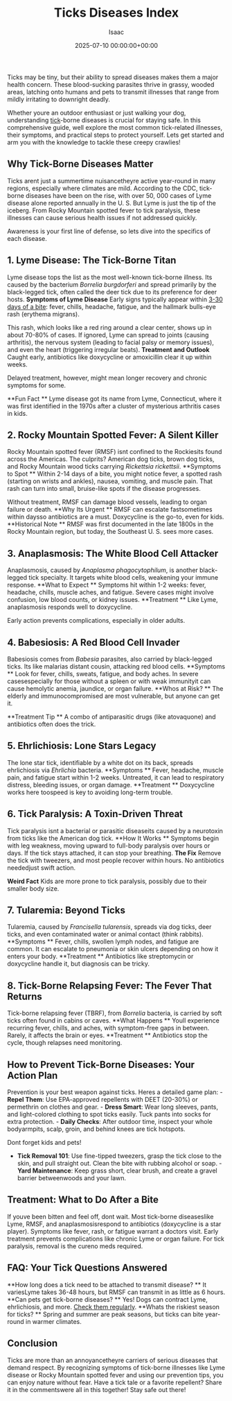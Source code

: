 ﻿---
title: Ticks Diseases Index
description: Ticks may be tiny, but their ability to spread diseases makes them a major health concern. These blood-sucking parasites thrive in grassy, wooded areas,...
slug: /ticks-diseases-index/
date: 2025-07-10 00:00:00+00:00
lastmod: 2025-07-10 00:00:00+03:00
author: Isaac
categories:
- Guide
- Ticks
tags:
- guide
- tick
- disease
layout: post
---

Ticks may be tiny, but their ability to spread diseases makes them a major health concern. These blood-sucking parasites thrive in grassy, wooded areas, latching onto humans and pets to transmit illnesses that range from mildly irritating to downright deadly.

Whether youre an outdoor enthusiast or just walking your dog, understanding [tick](https://pestpolicy.com/how-long-do-ticks-live-on-humans/)-borne diseases is crucial for staying safe. In this comprehensive guide, well explore the most common tick-related illnesses, their symptoms, and practical steps to protect yourself. Lets get started and arm you with the knowledge to tackle these creepy crawlies!

##  Why Tick-Borne Diseases Matter

Ticks arent just a summertime nuisancetheyre active year-round in many regions, especially where climates are mild. According to the CDC, tick-borne diseases have been on the rise, with over 50, 000 cases of Lyme disease alone reported annually in the U. S. But Lyme is just the tip of the iceberg. From Rocky Mountain spotted fever to tick paralysis, these illnesses can cause serious health issues if not addressed quickly.

Awareness is your first line of defense, so lets dive into the specifics of each disease.

##  1. Lyme Disease: The Tick-Borne Titan

Lyme disease tops the list as the most well-known tick-borne illness. Its caused by the bacterium *Borrelia burgdorferi* and spread primarily by the black-legged tick, often called the deer tick due to its preference for deer hosts. **Symptoms of Lyme Disease** Early signs typically appear within [3-30 days of a bite](https://pestpolicy.com/how-long-do-ticks-live-on-humans/): fever, chills, headache, fatigue, and the hallmark bulls-eye rash (erythema migrans).

This rash, which looks like a red ring around a clear center, shows up in about 70-80% of cases. If ignored, Lyme can spread to joints (causing arthritis), the nervous system (leading to facial palsy or memory issues), and even the heart (triggering irregular beats). **Treatment and Outlook** Caught early, antibiotics like doxycycline or amoxicillin clear it up within weeks.

Delayed treatment, however, might mean longer recovery and chronic symptoms for some.

**Fun Fact ** Lyme disease got its name from Lyme, Connecticut, where it was first identified in the 1970s after a cluster of mysterious arthritis cases in kids.

##  2. Rocky Mountain Spotted Fever: A Silent Killer

Rocky Mountain spotted fever (RMSF) isnt confined to the Rockiesits found across the Americas. The culprits? American dog ticks, brown dog ticks, and Rocky Mountain wood ticks carrying *Rickettsia rickettsii*. **Symptoms to Spot ** Within 2-14 days of a bite, you might notice fever, a spotted rash (starting on wrists and ankles), nausea, vomiting, and muscle pain. That rash can turn into small, bruise-like spots if the disease progresses.

Without treatment, RMSF can damage blood vessels, leading to organ failure or death. **Why Its Urgent ** RMSF can escalate fastsometimes within daysso antibiotics are a must. Doxycycline is the go-to, even for kids. **Historical Note ** RMSF was first documented in the late 1800s in the Rocky Mountain region, but today, the Southeast U. S. sees more cases.

##  3. Anaplasmosis: The White Blood Cell Attacker

Anaplasmosis, caused by *Anaplasma phagocytophilum*, is another black-legged tick specialty. It targets white blood cells, weakening your immune response. **What to Expect ** Symptoms hit within 1-2 weeks: fever, headache, chills, muscle aches, and fatigue. Severe cases might involve confusion, low blood counts, or kidney issues. **Treatment ** Like Lyme, anaplasmosis responds well to doxycycline.

Early action prevents complications, especially in older adults.

##  4. Babesiosis: A Red Blood Cell Invader

Babesiosis comes from *Babesia* parasites, also carried by black-legged ticks. Its like malarias distant cousin, attacking red blood cells. **Symptoms ** Look for fever, chills, sweats, fatigue, and body aches. In severe casesespecially for those without a spleen or with weak immunityit can cause hemolytic anemia, jaundice, or organ failure. **Whos at Risk? ** The elderly and immunocompromised are most vulnerable, but anyone can get it.

**Treatment Tip ** A combo of antiparasitic drugs (like atovaquone) and antibiotics often does the trick.

##  5. Ehrlichiosis: Lone Stars Legacy

The lone star tick, identifiable by a white dot on its back, spreads ehrlichiosis via *Ehrlichia* bacteria. **Symptoms ** Fever, headache, muscle pain, and fatigue start within 1-2 weeks. Untreated, it can lead to respiratory distress, bleeding issues, or organ damage. **Treatment ** Doxycycline works here toospeed is key to avoiding long-term trouble.

##  6. Tick Paralysis: A Toxin-Driven Threat

Tick paralysis isnt a bacterial or parasitic diseaseits caused by a neurotoxin from ticks like the American dog tick. **How It Works ** Symptoms begin with leg weakness, moving upward to full-body paralysis over hours or days. If the tick stays attached, it can stop your breathing. **The Fix** Remove the tick with tweezers, and most people recover within hours. No antibiotics neededjust swift action.

**Weird Fact** Kids are more prone to tick paralysis, possibly due to their smaller body size.

##  7. Tularemia: Beyond Ticks

Tularemia, caused by *Francisella tularensis*, spreads via dog ticks, deer ticks, and even contaminated water or animal contact (think rabbits). **Symptoms ** Fever, chills, swollen lymph nodes, and fatigue are common. It can escalate to pneumonia or skin ulcers depending on how it enters your body. **Treatment ** Antibiotics like streptomycin or doxycycline handle it, but diagnosis can be tricky.

##  8. Tick-Borne Relapsing Fever: The Fever That Returns

Tick-borne relapsing fever (TBRF), from *Borrelia* bacteria, is carried by soft ticks often found in cabins or caves. **What Happens ** Youll experience recurring fever, chills, and aches, with symptom-free gaps in between. Rarely, it affects the brain or eyes. **Treatment ** Antibiotics stop the cycle, though relapses need monitoring.

##  How to Prevent Tick-Borne Diseases: Your Action Plan

Prevention is your best weapon against ticks. Heres a detailed game plan: - **Repel Them**: Use EPA-approved repellents with DEET (20-30%) or permethrin on clothes and gear. - **Dress Smart**: Wear long sleeves, pants, and light-colored clothing to spot ticks easily. Tuck pants into socks for extra protection. - **Daily Checks**: After outdoor time, inspect your whole bodyarmpits, scalp, groin, and behind knees are tick hotspots.

Dont forget kids and pets!

- **Tick Removal 101**: Use fine-tipped tweezers, grasp the tick close to the skin, and pull straight out. Clean the bite with rubbing alcohol or soap. - **Yard Maintenance**: Keep grass short, clear brush, and create a gravel barrier betweenwoods and your lawn.

##  Treatment: What to Do After a Bite

If youve been bitten and feel off, dont wait. Most tick-borne diseaseslike Lyme, RMSF, and anaplasmosisrespond to antibiotics (doxycycline is a star player). Symptoms like fever, rash, or fatigue warrant a doctors visit. Early treatment prevents complications like chronic Lyme or organ failure. For tick paralysis, removal is the cureno meds required.

##  FAQ: Your Tick Questions Answered

**How long does a tick need to be attached to transmit disease? ** It variesLyme takes 36-48 hours, but RMSF can transmit in as little as 6 hours. **Can pets get tick-borne diseases? ** Yes! Dogs can contract Lyme, ehrlichiosis, and more. [Check them regularly](https://pestpolicy.com/best-tick-collars-for-dogs/). **Whats the riskiest season for ticks? ** Spring and summer are peak seasons, but ticks can bite year-round in warmer climates.

##  Conclusion

Ticks are more than an annoyancetheyre carriers of serious diseases that demand respect. By recognizing symptoms of tick-borne illnesses like Lyme disease or Rocky Mountain spotted fever and using our prevention tips, you can enjoy nature without fear. Have a tick tale or a favorite repellent? Share it in the commentswere all in this together! Stay safe out there!

